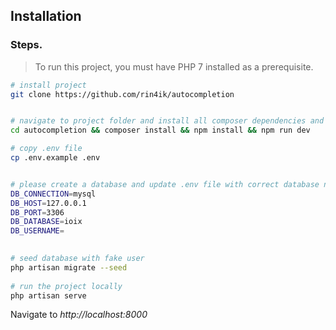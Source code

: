 ## Installation
 
 ### Steps.
 
 > To run this project, you must have PHP 7 installed as a prerequisite.
 
 ```bash
 # install project
 git clone https://github.com/rin4ik/autocompletion
 
 
 # navigate to project folder and install all composer dependencies and npm dependencies
 cd autocompletion && composer install && npm install && npm run dev
 
 # copy .env file 
 cp .env.example .env
 
 
 # please create a database and update .env file with correct database name
DB_CONNECTION=mysql 
DB_HOST=127.0.0.1
DB_PORT=3306
DB_DATABASE=ioix
DB_USERNAME=
   
 
 # seed database with fake user
 php artisan migrate --seed
  
 # run the project locally
 php artisan serve 
 
```   
 Navigate to *http://localhost:8000*
